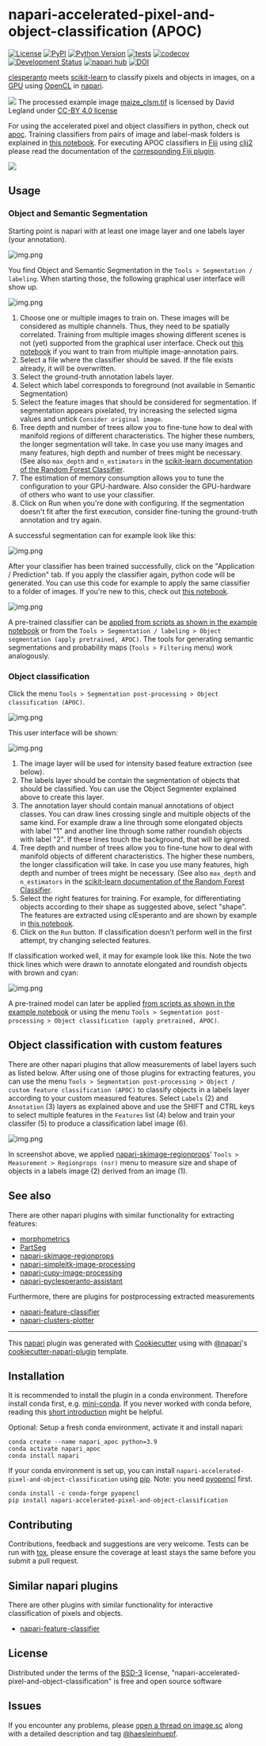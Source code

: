 # napari-accelerated-pixel-and-object-classification (APOC)

[![License](https://img.shields.io/pypi/l/napari-accelerated-pixel-and-object-classification.svg?color=green)](https://github.com/haesleinhuepf/napari-accelerated-pixel-and-object-classification/raw/main/LICENSE)
[![PyPI](https://img.shields.io/pypi/v/napari-accelerated-pixel-and-object-classification.svg?color=green)](https://pypi.org/project/napari-accelerated-pixel-and-object-classification)
[![Python Version](https://img.shields.io/pypi/pyversions/napari-accelerated-pixel-and-object-classification.svg?color=green)](https://python.org)
[![tests](https://github.com/haesleinhuepf/napari-accelerated-pixel-and-object-classification/workflows/tests/badge.svg)](https://github.com/haesleinhuepf/napari-accelerated-pixel-and-object-classification/actions)
[![codecov](https://codecov.io/gh/haesleinhuepf/napari-accelerated-pixel-and-object-classification/branch/main/graph/badge.svg)](https://codecov.io/gh/haesleinhuepf/napari-accelerated-pixel-and-object-classification)
[![Development Status](https://img.shields.io/pypi/status/napari-accelerated-pixel-and-object-classification.svg)](https://en.wikipedia.org/wiki/Software_release_life_cycle#Alpha)
[![napari hub](https://img.shields.io/endpoint?url=https://api.napari-hub.org/shields/napari-accelerated-pixel-and-object-classification)](https://napari-hub.org/plugins/napari-accelerated-pixel-and-object-classification)
[![DOI](https://zenodo.org/badge/412525441.svg)](https://zenodo.org/badge/latestdoi/412525441)

[clesperanto](https://github.com/clEsperanto/pyclesperanto_prototype) meets [scikit-learn](https://scikit-learn.org/stable/) to classify pixels and objects in images, on a [GPU](https://en.wikipedia.org/wiki/Graphics_processing_unit) using [OpenCL](https://www.khronos.org/opencl/) in [napari].

![](https://github.com/haesleinhuepf/napari-accelerated-pixel-and-object-classification/raw/main/images/screenshot.png)
The processed example image [maize_clsm.tif](https://github.com/dlegland/mathematical_morphology_with_MorphoLibJ/blob/main/sampleImages/maize_clsm.tif)
is licensed by David Legland under 
[CC-BY 4.0 license](https://github.com/dlegland/mathematical_morphology_with_MorphoLibJ/blob/main/LICENSE)

For using the accelerated pixel and object classifiers in python, check out [apoc](https://github.com/haesleinhuepf/apoc).
Training classifiers from pairs of image and label-mask folders is explained in 
[this notebook](https://github.com/haesleinhuepf/apoc/blob/main/demo/train_on_folders.ipynb).
For executing APOC classifiers in [Fiji](https://fiji.sc) using [clij2](https://clij.github.io) please read the documentation of the [corresponding Fiji plugin](https://github.com/clij/clijx-accelerated-pixel-and-object-classification).

![](https://github.com/clij/clijx-accelerated-pixel-and-object-classification/raw/main/docs/screenshot.png)



## Usage

### Object and Semantic Segmentation

Starting point is napari with at least one image layer and one labels layer (your annotation).

![img.png](https://github.com/haesleinhuepf/napari-accelerated-pixel-and-object-classification/raw/main/images/object_segmentation_starting_point.png)

You find Object and Semantic Segmentation in the `Tools > Segmentation / labeling`. When starting those, the following graphical user interface will show up.

![img.png](https://github.com/haesleinhuepf/napari-accelerated-pixel-and-object-classification/raw/main/images/object_and_semantic_segmentation.png)

1. Choose one or multiple images to train on. These images will be considered as multiple channels. Thus, they need to be spatially correlated. 
   Training from multiple images showing different scenes is not (yet) supported from the graphical user interface. Check out [this notebook](https://github.com/haesleinhuepf/apoc/blob/main/demo/demp_pixel_classifier_continue_training.ipynb) if you want to train from multiple image-annotation pairs.
2. Select a file where the classifier should be saved. If the file exists already, it will be overwritten.
3. Select the ground-truth annotation labels layer. 
4. Select which label corresponds to foreground (not available in Semantic Segmentation)
5. Select the feature images that should be considered for segmentation. If segmentation appears pixelated, try increasing the selected sigma values and untick `Consider original image`.
6. Tree depth and number of trees allow you to fine-tune how to deal with manifold regions of different characteristics. The higher these numbers, the longer segmentation will take. In case you use many images and many features, high depth and number of trees might be necessary. (See also `max_depth` and `n_estimators` in the [scikit-learn documentation of the Random Forest Classifier](https://scikit-learn.org/stable/modules/generated/sklearn.ensemble.RandomForestClassifier.html).
7. The estimation of memory consumption allows you to tune the configuration to your GPU-hardware. Also consider the GPU-hardware of others who want to use your classifier.
8. Click on Run when you're done with configuring. If the segmentation doesn't fit after the first execution, consider fine-tuning the ground-truth annotation and try again.

A successful segmentation can for example look like this:

![img.png](https://github.com/haesleinhuepf/napari-accelerated-pixel-and-object-classification/raw/main/images/object_segmentation_result.png)

After your classifier has been trained successfully, click on the "Application / Prediction" tab. If you apply the classifier again, python code will be generated. 
You can use this code for example to apply the same classifier to a folder of images. If you're new to this, check out [this notebook](https://github.com/BiAPoL/Bio-image_Analysis_with_Python/blob/main/image_processing/12_process_folders.ipynb).

![img.png](https://github.com/haesleinhuepf/napari-accelerated-pixel-and-object-classification/raw/main/images/code_generation.png)

A pre-trained classifier can be [applied from scripts as shown in the example notebook]() or from the `Tools > Segmentation / labeling > Object segmentation (apply pretrained, APOC)`.
The tools for generating semantic segmentations and probability maps (`Tools > Filtering` menu) work analogously.

### Object classification

Click the menu `Tools > Segmentation post-processing > Object classification (APOC)`. 

![img.png](https://github.com/haesleinhuepf/napari-accelerated-pixel-and-object-classification/raw/main/images/menu.png)

This user interface will be shown:

![img.png](https://github.com/haesleinhuepf/napari-accelerated-pixel-and-object-classification/raw/main/images/object_classifier_gui.png)

1. The image layer will be used for intensity based feature extraction (see below).
2. The labels layer should be contain the segmentation of objects that should be classified. 
   You can use the Object Segmenter explained above to create this layer.
3. The annotation layer should contain manual annotations of object classes. 
   You can draw lines crossing single and multiple objects of the same kind. 
   For example draw a line through some elongated objects with label "1" and another line through some rather roundish objects with label "2".
   If these lines touch the background, that will be ignored.
4. Tree depth and number of trees allow you to fine-tune how to deal with manifold objects of different characteristics. The higher these numbers, the longer classification will take. In case you use many features, high depth and number of trees might be necessary. (See also `max_depth` and `n_estimators` in the [scikit-learn documentation of the Random Forest Classifier](https://scikit-learn.org/stable/modules/generated/sklearn.ensemble.RandomForestClassifier.html).
5. Select the right features for training. For example, for differentiating objects according to their shape as suggested above, select "shape".
   The features are extracted using clEsperanto and are shown by example in [this notebook](https://github.com/clEsperanto/pyclesperanto_prototype/blob/master/demo/tissues/parametric_maps.ipynb).
6. Click on the `Run` button. If classification doesn't perform well in the first attempt, try changing selected features.  

If classification worked well, it may for example look like this. Note the two thick lines which were drawn to annotate elongated and roundish objects with brown and cyan:

![img.png](https://github.com/haesleinhuepf/napari-accelerated-pixel-and-object-classification/raw/main/images/object_classification_result.png)

A pre-trained model can later be applied [from scripts as shown in the example notebook](https://github.com/haesleinhuepf/apoc/blob/main/demo/cell_classification.ipynb) or using the menu `Tools > Segmentation post-processing > Object classification (apply pretrained, APOC)`.

## Object classification with custom features

There are other napari plugins that allow measurements of label layers such as listed below. 
After using one of those plugins for extracting features, you can use the menu `Tools > Segmentation post-processing > Object / custom feature classification (APOC)`
to classify objects in a labels layer according to your custom measured features.
Select `Labels` (2) and `Annotation` (3) layers as explained above and use the SHIFT and CTRL keys to select multiple features in the `Features` list (4) below and train your classifer (5) to produce a classification label image (6).

![img.png](images/custom_classifier.png)

In screenshot above, we applied [napari-skimage-regionprops](https://www.napari-hub.org/plugins/napari-skimage-regionprops)' `Tools > Measurement > Regionprops (nsr)` menu to measure size and shape of objects in a labels image (2) derived from an image (1).

## See also

There are other napari plugins with similar functionality for extracting features:
* [morphometrics](https://www.napari-hub.org/plugins/morphometrics)
* [PartSeg](https://www.napari-hub.org/plugins/PartSeg)
* [napari-skimage-regionprops](https://www.napari-hub.org/plugins/napari-skimage-regionprops)
* [napari-simpleitk-image-processing](https://www.napari-hub.org/plugins/napari-simpleitk-image-processing)
* [napari-cupy-image-processing](https://www.napari-hub.org/plugins/napari-cupy-image-processing)
* [napari-pyclesperanto-assistant](https://www.napari-hub.org/plugins/napari-pyclesperanto-assistant)

Furthermore, there are plugins for postprocessing extracted measurements
* [napari-feature-classifier](https://www.napari-hub.org/plugins/napari-feature-classifier)
* [napari-clusters-plotter](https://www.napari-hub.org/plugins/napari-clusters-plotter)

----------------------------------

This [napari] plugin was generated with [Cookiecutter] using with [@napari]'s [cookiecutter-napari-plugin] template.

## Installation

It is recommended to install the plugin in a conda environment. Therefore install conda first, e.g. [mini-conda](https://docs.conda.io/en/latest/miniconda.html).
If you never worked with conda before, reading this [short introduction](https://github.com/BiAPoL/Bio-image_Analysis_with_Python/blob/main/conda_basics/01_conda_environments.md) might be helpful.

Optional: Setup a fresh conda environment, activate it and install napari:

```
conda create --name napari_apoc python=3.9
conda activate napari_apoc
conda install napari
```

If your conda environment is set up, you can install `napari-accelerated-pixel-and-object-classification` using [pip]. Note: you need [pyopencl](https://documen.tician.de/pyopencl/) first.

```
conda install -c conda-forge pyopencl
pip install napari-accelerated-pixel-and-object-classification
```
## Contributing
 
Contributions, feedback and suggestions are very welcome. Tests can be run with [tox], please ensure
the coverage at least stays the same before you submit a pull request.

## Similar napari plugins
There are other plugins with similar functionality for interactive classification of pixels and objects.

* [napari-feature-classifier](https://github.com/fractal-napari-plugins-collection/napari-feature-classifier)

## License

Distributed under the terms of the [BSD-3] license,
"napari-accelerated-pixel-and-object-classification" is free and open source software

## Issues

If you encounter any problems, please [open a thread on image.sc](https://image.sc) along with a detailed description and tag [@haesleinhuepf](https://github.com/haesleinhuepf).

[napari]: https://github.com/napari/napari
[Cookiecutter]: https://github.com/audreyr/cookiecutter
[@napari]: https://github.com/napari
[MIT]: http://opensource.org/licenses/MIT
[BSD-3]: http://opensource.org/licenses/BSD-3-Clause
[GNU GPL v3.0]: http://www.gnu.org/licenses/gpl-3.0.txt
[GNU LGPL v3.0]: http://www.gnu.org/licenses/lgpl-3.0.txt
[Apache Software License 2.0]: http://www.apache.org/licenses/LICENSE-2.0
[Mozilla Public License 2.0]: https://www.mozilla.org/media/MPL/2.0/index.txt
[cookiecutter-napari-plugin]: https://github.com/napari/cookiecutter-napari-plugin
[file an issue]: https://github.com/haesleinhuepf/napari-accelerated-pixel-and-object-classification/issues
[napari]: https://github.com/napari/napari
[tox]: https://tox.readthedocs.io/en/latest/
[pip]: https://pypi.org/project/pip/
[PyPI]: https://pypi.org/
